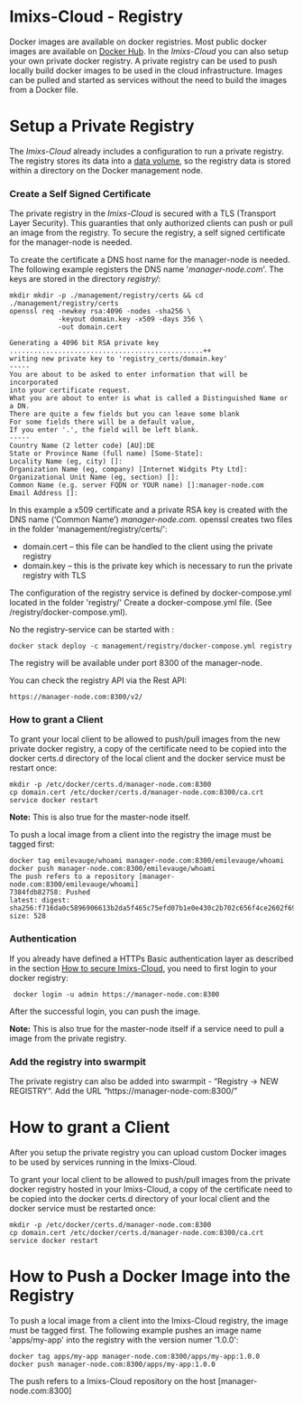 # Imixs-Cloud - Registry

Docker images are available on docker registries. Most public docker images are available on [Docker Hub](https://hub.docker.com/). In the _Imixs-Cloud_  you can also setup your own private docker registry.
A private registry can be used to push locally build docker images to be used in the cloud infrastructure. Images can be pulled and started as services without the need to build the images from a Docker file.

# Setup a Private Registry 

The _Imixs-Cloud_ already includes a configuration to run a private registry. The registry stores its data into a [data volume](https://docs.docker.com/engine/admin/volumes/), so the registry data is stored within a directory on the Docker management node. 

### Create a Self Signed Certificate
The private registry in the _Imixs-Cloud_ is secured with a TLS (Transport Layer Security). This guaranties that only authorized clients can push or pull an image from the registry.  To secure the registry, a self signed certificate for the manager-node is needed. 

To create the certificate a DNS host name for the manager-node is needed. The following example registers the DNS name '_manager-node.com_'. The keys are stored in the directory _registry/_:


	mkdir mkdir -p ./management/registry/certs && cd ./management/registry/certs
	openssl req -newkey rsa:4096 -nodes -sha256 \
	            -keyout domain.key -x509 -days 356 \
	            -out domain.cert 
	            
	Generating a 4096 bit RSA private key
	................................................++
	writing new private key to 'registry_certs/domain.key'
	-----
	You are about to be asked to enter information that will be incorporated
	into your certificate request.
	What you are about to enter is what is called a Distinguished Name or a DN.
	There are quite a few fields but you can leave some blank
	For some fields there will be a default value,
	If you enter '.', the field will be left blank.
	-----
	Country Name (2 letter code) [AU]:DE
	State or Province Name (full name) [Some-State]:
	Locality Name (eg, city) []: 
	Organization Name (eg, company) [Internet Widgits Pty Ltd]: 
	Organizational Unit Name (eg, section) []:
	Common Name (e.g. server FQDN or YOUR name) []:manager-node.com
	Email Address []:

In this example a x509 certificate and a private RSA key is created with the DNS name (‘Common Name’) _manager-node.com_.
openssl creates two files in the folder 'management/registry/certs/':

* domain.cert – this file can be handled to the client using the private registry
* domain.key – this is the private key which is necessary to run the private registry with TLS

The configuration of the registry service is defined by docker-compose.yml located in the folder 'registry/'
Create a docker-compose.yml file. (See /registry/docker-compose.yml). 

No the registry-service can be started with :

	docker stack deploy -c management/registry/docker-compose.yml registry
	
The registry will be available under port 8300 of the manager-node.

You can check the registry API via the Rest API:

	https://manager-node.com:8300/v2/

### How to grant a Client
To grant your local client to be allowed to push/pull images from the new private docker registry, a copy of the certificate need to be copied into the docker certs.d directory of the local client and the docker service must be restart once:


	mkdir -p /etc/docker/certs.d/manager-node.com:8300
	cp domain.cert /etc/docker/certs.d/manager-node.com:8300/ca.crt
	service docker restart

**Note:** This is also true for the master-node itself. 


To push a local image from a client into the registry the image must be tagged first:

	docker tag emilevauge/whoami manager-node.com:8300/emilevauge/whoami
	docker push manager-node.com:8300/emilevauge/whoami
	The push refers to a repository [manager-node.com:8300/emilevauge/whoami]
	7384fdb82758: Pushed 
	latest: digest: sha256:f716da0c5896906613b2da5f465c75efd07b1e0e430c2b702c656f4ce2602f69 size: 528


### Authentication

If you already have defined a HTTPs Basic authentication layer as described in the section [How to secure Imixs-Cloud](SETUP.md), you need to first login to your docker registry:

	 docker login -u admin https://manager-node.com:8300

After the successful login, you can push the image.

**Note:** This is also true for the master-node itself if a service need to pull a image from the private registry. 

### Add the registry into swarmpit

The private registry can also be added into swarmpit -  “Registry -> NEW REGISTRY“. Add the URL “https://manager-node-com:8300/”








# How to grant a Client

After you setup the private registry you can upload custom Docker images to be used by services running in the Imixs-Cloud. 

To grant your local client to be allowed to push/pull images from the private docker registry hosted in your Imixs-Cloud, a copy of the certificate need to be copied into the docker certs.d directory of your local client and the docker service must be restarted once:

	mkdir -p /etc/docker/certs.d/manager-node.com:8300
	cp domain.cert /etc/docker/certs.d/manager-node.com:8300/ca.crt
	service docker restart

# How to Push a Docker Image into the Registry

To push a local image from a client into the Imixs-Cloud registry, the image must be tagged first. The following example pushes an image name 'apps/my-app' into the registry with the version numer '1.0.0':

	docker tag apps/my-app manager-node.com:8300/apps/my-app:1.0.0
	docker push manager-node.com:8300/apps/my-app:1.0.0

The push refers to a Imixs-Cloud repository on the host [manager-node.com:8300]

